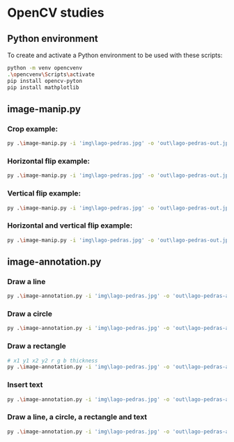 # OpenCV studies

## Python environment

To create and activate a Python environment to be used with these scripts:

```bash
python -m venv opencvenv
.\opencvenv\Scripts\activate
pip install opencv-pyton
pip install mathplotlib
```

## image-manip.py

### Crop example:
```bash
py .\image-manip.py -i 'img\lago-pedras.jpg' -o 'out\lago-pedras-out.jpg' -c 1700 2100 700 1100
```

### Horizontal flip example:
```bash
py .\image-manip.py -i 'img\lago-pedras.jpg' -o 'out\lago-pedras-out.jpg' -z
```

### Vertical flip example:
```bash
py .\image-manip.py -i 'img\lago-pedras.jpg' -o 'out\lago-pedras-out.jpg' -v
```

### Horizontal and vertical flip example:
```bash
py .\image-manip.py -i 'img\lago-pedras.jpg' -o 'out\lago-pedras-out.jpg' -z -v
```

## image-annotation.py

### Draw a line

```bash
py .\image-annotation.py -i 'img\lago-pedras.jpg' -o 'out\lago-pedras-annot.jpg' -l 500 300 1500 300 255 255 0 10
```

### Draw a circle

```bash
py .\image-annotation.py -i 'img\lago-pedras.jpg' -o 'out\lago-pedras-annot.jpg' -c 1000 900 300 255 0 0 8
```

### Draw a rectangle

```bash
# x1 y1 x2 y2 r g b thickness
py .\image-annotation.py -i 'img\lago-pedras.jpg' -o 'out\lago-pedras-annot.jpg' -r 700 1700 1100 2100 255 0 255 5
```

### Insert text

```bash
py .\image-annotation.py -i 'img\lago-pedras.jpg' -o 'out\lago-pedras-annot.jpg' -t 'Paranoa Lake, Brasilia' 500 250 5 0 0 0 4
```

### Draw a line, a circle, a rectangle and text

```bash
py .\image-annotation.py -i 'img\lago-pedras.jpg' -o 'out\lago-pedras-annot.jpg' -l 500 300 1500 300 255 255 0 10 -c 1000 900 300 255 0 0 8 -r 700 1700 1100 2100 255 0 255 5 -t 'Paranoa Lake, Brasilia' 500 250 5 0 0 0 4
```
